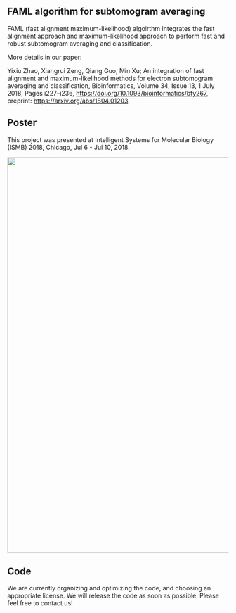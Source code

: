 ## FAML algorithm for subtomogram averaging
FAML (fast alignment maximum-likelihood) algoirthm integrates the fast alignment approach and maximum-likelihood approach to perform fast and robust subtomogram averaging and classification.

More details in our paper:

Yixiu Zhao, Xiangrui Zeng, Qiang Guo, Min Xu; An integration of fast alignment and maximum-likelihood methods for electron subtomogram averaging and classification, Bioinformatics, Volume 34, Issue 13, 1 July 2018, Pages i227–i236, https://doi.org/10.1093/bioinformatics/bty267, preprint: https://arxiv.org/abs/1804.01203.


## Poster
This project was presented at Intelligent Systems for Molecular Biology (ISMB) 2018, Chicago, Jul 6 - Jul 10, 2018. 

<img src="https://user-images.githubusercontent.com/31047726/51279896-4b4e4200-19ac-11e9-89e1-7ed63757d56a.png" width="900">

## Code
We are currently organizing and optimizing the code, and choosing an appropriate license. We will release the code as soon as possible. Please feel free to contact us!
